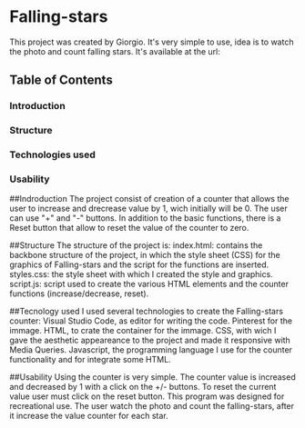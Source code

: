 # Falling-stars

This project was created by Giorgio.
It's very simple to use, idea is to watch the photo and count falling stars.
It's available at the url: 


## Table of Contents
### Introduction
### Structure
### Technologies used
### Usability


##Indroduction
The project consist of creation of a counter that allows the user to increase and drecrease value by 1, wich initially will be 0.
The user can use "+" and "-" buttons.
In addition to the basic functions, there is a Reset button that allow to reset the value of the counter to zero.


##Structure
The structure of the project is:
index.html: contains the backbone structure of the project, in which the style sheet (CSS) for the graphics of Falling-stars and the script for the functions are inserted.
styles.css: the style sheet with which I created the style and graphics.
script.js: script used to create the various HTML elements and the counter functions (increase/decrease, reset).


##Tecnology used
I used several technologies to create the Falling-stars counter:
Visual Studio Code, as editor for writing the code.
Pinterest for the immage.
HTML, to crate the container for the immage.
CSS, with wich I gave the aesthetic appeareance to the project and made it 
responsive with Media Queries.
Javascript, the programming language I use for the counter functionality and for integrate some HTML.

##Usability
Using the counter is very simple. The counter value is increased and decreased by 1 with a click on the +/- buttons. To reset the current value user must click on the reset button.
This program was designed for recreational use. The user watch the photo and count the falling-stars, after it increase the value counter for each star.
